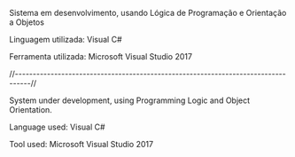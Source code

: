 Sistema em desenvolvimento, usando Lógica de Programação e Orientação a Objetos

Linguagem utilizada: Visual C#

Ferramenta utilizada: Microsoft Visual Studio 2017

//----------------------------------------------------------------------------------//

System under development, using Programming Logic and Object Orientation.

Language used: Visual C#

Tool used: Microsoft Visual Studio 2017
